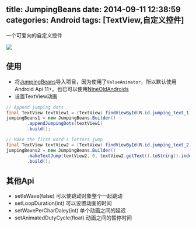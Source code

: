 title: JumpingBeans
date: 2014-09-11 12:38:59
categories: Android
tags: [TextView,自定义控件]
---
一个可爱向的自定义控件
<!--more-->
![](/img/14091101.gif)
## 使用
- 将[JumpingBeans](https://gist.github.com/SeniorZhai/ae1338d6d13c5870d913)导入项目，因为使用了`ValueAnimator`，所以默认使用Android Api 11+。也已可以使用[NineOldAndroids](https://github.com/JakeWharton/NineOldAndroids)
- 设置TextView动画
```java
// Append jumping dots
final TextView textView1 = (TextView) findViewById(R.id.jumping_text_1);
jumpingBeans1 = new JumpingBeans.Builder()
        .appendJumpingDots(textView1)
        .build();

// Make the first word's letters jump
final TextView textView2 = (TextView) findViewById(R.id.jumping_text_2);
jumpingBeans2 = new JumpingBeans.Builder()
        .makeTextJump(textView2, 0, textView2.getText().toString().indexOf(' '))
        .build();
```
## 其他Api
- setIsWave(false) 可以使跳动对象整个一起跳动
- setLoopDuration(int) 可以设置动画的时间
- setWavePerCharDaley(int) 单个动画之间的延迟
- setAnimatedDutyCycle(float) 动画之间的暂停时间